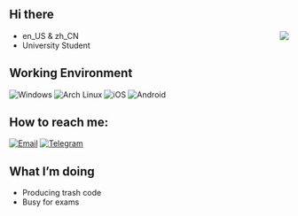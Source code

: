 ## Hi there

<img align="right" src="https://github-readme-stats.vercel.app/api?username=d3nesyan&include_all_commits=true&show_icons=true&hide_title=true&hide_border=false" />

 - en_US & zh_CN
 - University Student

## Working Environment
![Windows](https://img.shields.io/badge/Windows-00adef?style=flat-square&logo=windows&logoColor=ffffff)
![Arch Linux](https://img.shields.io/badge/Arch%20Linux-1793d1?style=flat-square&logo=archlinux&logoColor=ffffff)
![iOS](https://img.shields.io/badge/iOS-4F4F4F?style=flat-square&logo=apple&logoColor=FFFFFF&labelColor=4F4F4F)
![Android](https://img.shields.io/badge/-Android-3ddc84?style=flat-square&logo=android&logoColor=fff)

## How to reach me:
[![Email](https://img.shields.io/badge/Email-d3nesyan%40jmu.edu.cn-red)](d3nesyan@jmu.edu.cn)
[![Telegram](https://img.shields.io/badge/Telegram-%40d3nesyan-blue)](https://t.me/d3nesyan)

## What I’m doing
 - Producing trash code
 - Busy for exams

<!--
**D3nesyan/D3nesyan** is a ✨ _special_ ✨ repository because its `README.md` (this file) appears on your GitHub profile.

Here are some ideas to get you started:

- 🔭 I’m currently working on ...
- 🌱 I’m currently learning ...
- 👯 I’m looking to collaborate on ...
- 🤔 I’m looking for help with ...
- 💬 Ask me about ...
- 📫 How to reach me: ...
- 😄 Pronouns: ...
- ⚡ Fun fact: ...
-->
